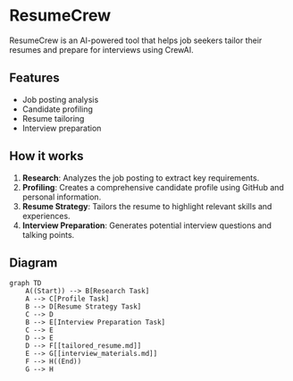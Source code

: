 # ResumeCrew

ResumeCrew is an AI-powered tool that helps job seekers tailor their resumes and prepare for interviews using CrewAI.

## Features

- Job posting analysis
- Candidate profiling
- Resume tailoring
- Interview preparation

## How it works

1. **Research**: Analyzes the job posting to extract key requirements.
2. **Profiling**: Creates a comprehensive candidate profile using GitHub and personal information.
3. **Resume Strategy**: Tailors the resume to highlight relevant skills and experiences.
4. **Interview Preparation**: Generates potential interview questions and talking points.

## Diagram

```mermaid
graph TD
    A((Start)) --> B[Research Task]
    A --> C[Profile Task]
    B --> D[Resume Strategy Task]
    C --> D
    B --> E[Interview Preparation Task]
    C --> E
    D --> E
    D --> F[[tailored_resume.md]]
    E --> G[[interview_materials.md]]
    F --> H((End))
    G --> H
```
